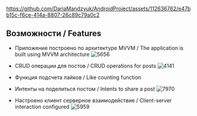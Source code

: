 
https://github.com/DariaMandzyuk/AndroidProject/assets/112636762/e47bb15c-f6ce-414a-8807-26c89c79a0c2

## Возможности / Features

- Приложение построено по архитектуре MVVM / The application is built using MVVM architecture
![5656](https://github.com/DariaMandzyuk/AndroidProject/assets/112636762/71886e89-946e-4f6b-9995-382ebf6ebfa8)

- CRUD операции для постов / CRUD operations for posts
![4141](https://github.com/DariaMandzyuk/AndroidProject/assets/112636762/e1c92f22-1dec-448c-a26d-dfa7a3ed8016)

- Функция подсчета лайков / Like counting function

- Интенты на поделиться постом / Intents to share a post
![7970](https://github.com/DariaMandzyuk/AndroidProject/assets/112636762/5265a2ba-2667-419b-96f9-69ff52eda718)


- Настроено клиент серверное взаимодействие / Client-server interaction configured
![5959](https://github.com/DariaMandzyuk/AndroidProject/assets/112636762/80972d35-2443-45ac-a820-94c263b8eb1c)


